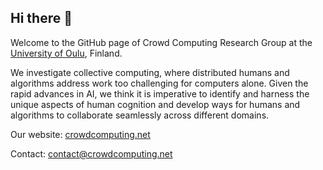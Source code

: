 ## Hi there 👋

Welcome to the GitHub page of Crowd Computing Research Group at the [University of Oulu](http://oulu.fi), Finland.

We investigate collective computing, where distributed humans and algorithms address work too challenging for computers alone. Given the rapid advances in AI, we think it is imperative to identify and harness the unique aspects of human cognition and develop ways for humans and algorithms to collaborate seamlessly across different domains. 

Our website: [crowdcomputing.net](https://crowdcomputing.net)

Contact: [contact@crowdcomputing.net](mailto:contact@crowdcomputing.net)
